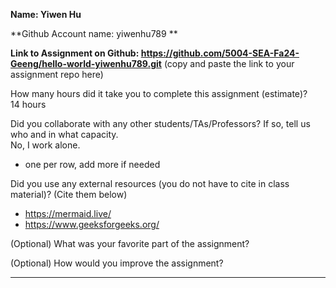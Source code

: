 **Name: Yiwen Hu**

**Github Account name: yiwenhu789 **

**Link to Assignment on Github: https://github.com/5004-SEA-Fa24-Geeng/hello-world-yiwenhu789.git** (copy and paste the link to your assignment repo here)

How many hours did it take you to complete this assignment (estimate)?  
14 hours

Did you collaborate with any other students/TAs/Professors? If so, tell us who and in what
capacity.  
No, I work alone.

* one per row, add more if needed
  
Did you use any external resources (you do not have to cite in class material)? (Cite them below)

* https://mermaid.live/
* https://www.geeksforgeeks.org/


(Optional) What was your favorite part of the assignment?

(Optional) How would you improve the assignment?

---
